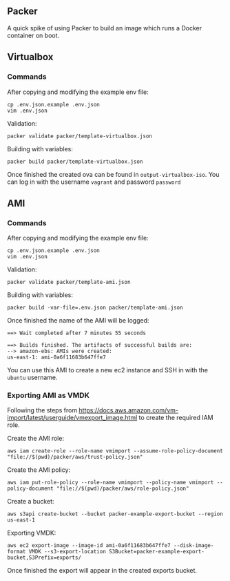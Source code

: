 ## Packer

A quick spike of using Packer to build an image which runs a Docker container on boot.

## Virtualbox

### Commands

After copying and modifying the example env file:
```
cp .env.json.example .env.json
vim .env.json
```

Validation:

```
packer validate packer/template-virtualbox.json
```

Building with variables:

```
packer build packer/template-virtualbox.json
```

Once finished the created ova can be found in `output-virtualbox-iso`. You can log in with the username `vagrant` and password `password`

## AMI

### Commands

After copying and modifying the example env file:
```
cp .env.json.example .env.json
vim .env.json
```

Validation:

```
packer validate packer/template-ami.json
```

Building with variables:

```
packer build -var-file=.env.json packer/template-ami.json
```

Once finished the name of the AMI will be logged:

```
==> Wait completed after 7 minutes 55 seconds

==> Builds finished. The artifacts of successful builds are:
--> amazon-ebs: AMIs were created:
us-east-1: ami-0a6f11683b647ffe7
```

You can use this AMI to create a new ec2 instance and SSH in with the `ubuntu` username.

### Exporting AMI as VMDK

Following the steps from https://docs.aws.amazon.com/vm-import/latest/userguide/vmexport_image.html to create the required IAM role.

Create the AMI role:

```
aws iam create-role --role-name vmimport --assume-role-policy-document "file://$(pwd)/packer/aws/trust-policy.json"
```

Create the AMI policy:

```
aws iam put-role-policy --role-name vmimport --policy-name vmimport --policy-document "file://$(pwd)/packer/aws/role-policy.json"
```

Create a bucket:

```
aws s3api create-bucket --bucket packer-example-export-bucket --region us-east-1
```

Exporting VMDK:

```
aws ec2 export-image --image-id ami-0a6f11683b647ffe7 --disk-image-format VMDK --s3-export-location S3Bucket=packer-example-export-bucket,S3Prefix=exports/
```

Once finished the export will appear in the created exports bucket.
